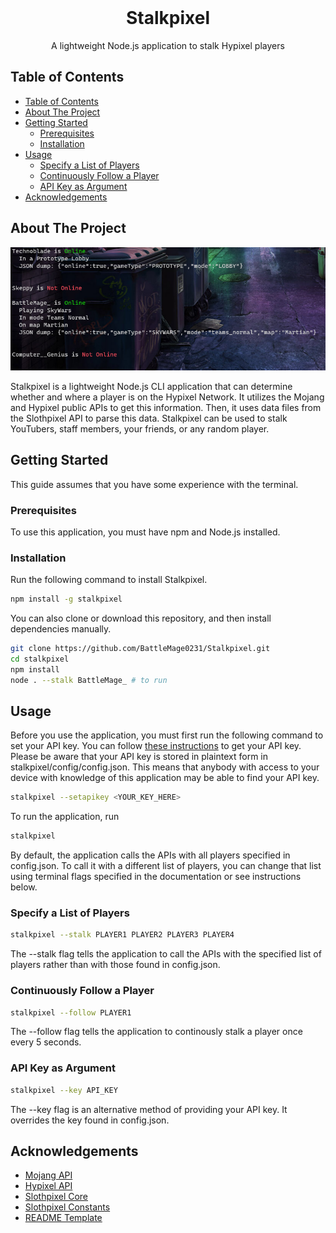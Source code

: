 <!-- 
This README was created based on a template found at https://github.com/othneildrew/Best-README-Template
Full credit for this template goes to othneildrew and contributors.
-->

<br />
<p align="center">
  <h1 align="center">Stalkpixel</h3>
  <p align="center">
    A lightweight Node.js application to stalk Hypixel players
    <br />
  </p>
</p>



<!-- TABLE OF CONTENTS -->
## Table of Contents

- [Table of Contents](#table-of-contents)
- [About The Project](#about-the-project)
- [Getting Started](#getting-started)
  - [Prerequisites](#prerequisites)
  - [Installation](#installation)
- [Usage](#usage)
  - [Specify a List of Players](#specify-a-list-of-players)
  - [Continuously Follow a Player](#continuously-follow-a-player)
  - [API Key as Argument](#api-key-as-argument)
- [Acknowledgements](#acknowledgements)



<!-- ABOUT THE PROJECT -->
## About The Project

![product-screenshot](assets/Capture.PNG)

Stalkpixel is a lightweight Node.js CLI application that can determine whether and where a player is on the Hypixel Network. It utilizes the Mojang and Hypixel public APIs to get this information. Then, it uses data files from the Slothpixel API to parse this data. Stalkpixel can be used to stalk YouTubers, staff members, your friends, or any random player.

<!-- GETTING STARTED -->
## Getting Started

This guide assumes that you have some experience with the terminal.

### Prerequisites

To use this application, you must have npm and Node.js installed.

### Installation
 
Run the following command to install Stalkpixel.
```sh
npm install -g stalkpixel
```
You can also clone or download this repository, and then install dependencies manually.
```sh
git clone https://github.com/BattleMage0231/Stalkpixel.git
cd stalkpixel
npm install
node . --stalk BattleMage_ # to run
```



<!-- USAGE EXAMPLES -->
## Usage

Before you use the application, you must first run the following command to set your API key. You can follow [these instructions](https://github.com/HypixelDev/PublicAPI/blob/master/README.md#obtaining-an-api-key) to get your API key. Please be aware that your API key is stored in plaintext form in stalkpixel/config/config.json. This means that anybody with access to your device with knowledge of this application may be able to find your API key.
```sh
stalkpixel --setapikey <YOUR_KEY_HERE>
```

To run the application, run
```sh
stalkpixel
```

By default, the application calls the APIs with all players specified in config.json. To call it with a different list of players, you can change that list using terminal flags specified in the documentation or see instructions below.

### Specify a List of Players
```sh
stalkpixel --stalk PLAYER1 PLAYER2 PLAYER3 PLAYER4
```

The --stalk flag tells the application to call the APIs with the specified list of players rather than with those found in config.json.

### Continuously Follow a Player
```sh
stalkpixel --follow PLAYER1
```

The --follow flag tells the application to continously stalk a player once every 5 seconds.

### API Key as Argument
```sh
stalkpixel --key API_KEY
```

The --key flag is an alternative method of providing your API key. It overrides the key found in config.json.


<!-- ACKNOWLEDGEMENTS -->
## Acknowledgements
* [Mojang API](https://wiki.vg/Mojang_API)
* [Hypixel API](https://github.com/HypixelDev/PublicAPI)
* [Slothpixel Core](https://github.com/slothpixel/core)
* [Slothpixel Constants](https://github.com/slothpixel/hypixelconstants)
* [README Template](https://github.com/othneildrew/Best-README-Template)